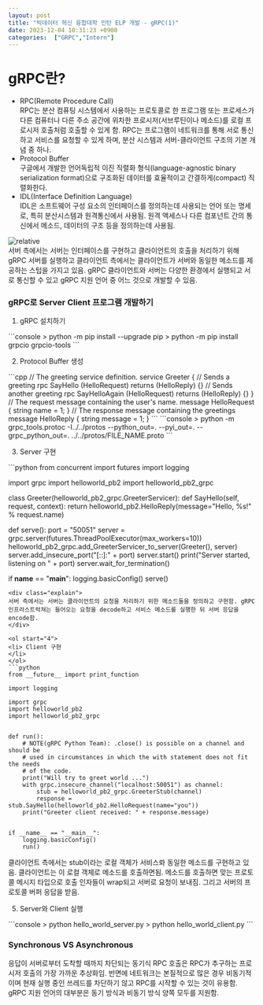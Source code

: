 ```yaml
---
layout: post
title: "빅데이터 혁신 융합대학 인턴 ELP 개발 - gRPC(1)"
date: 2023-12-04 10:31:23 +0900
categories:  ["GRPC","Intern"]
---
```

# gRPC란?
<ul>
<li>
RPC(Remote Procedure Call)
<div class="explain">RPC는 분산 컴퓨팅 시스템에서 사용하는 프로토콜로 한 프로그램 또는 프로세스가 다른 컴퓨터나 다른 주소 공간에 위차한 프로시저(서브루틴이나 메소드)를 로컬 프로시저 호출처럼 호출할 수 있게 함. RPC는 프로그램이 네트워크를 통해 서로 통신하고 서비스를 요청할 수 있게 하며, 분산 시스템과 서버-클라이언트 구조의 기본 개념 중 하나.</div>
</li>
<li>
Protocol Buffer
<div class="explain">
구글에서 개발한 언어독립적 이진 직렬화 형식(language-agnostic binary serialization format)으로 구조화된 데이터를 효율적이고 간결하게(compact) 직렬화한다. 
</div>
</li>
<li>
IDL(Interface Definition Language)
<div class="explain">
IDL은 소프트웨어 구성 요소의 인터페이스를 정의하는데 사용되는 언어 또는 명세로, 특히 분산시스템과 원격통신에서 사용됨. 원격 액세스나 다른 컴포넌트 간의 통신에서 메소드, 데이터의 구조 등을 정의하는데 사용됨. 
</div>
</li>
</ul>
<img class="picture"  src='{{ "public/img/GRPC.jpg" | relative_url }}' alt='relative'/><br>
<div class="explain">
서버 측에서는 서버는 인터페이스를 구현하고 클라이언트의 호출을 처리하기 위해 gRPC 서버를 실행하고 클라이언트 측에서는 클라이언트가 서버와 동일한 메소드를 제공하는 스텁을 가지고 있음. gRPC 클라이언트와 서버는 다양한 환경에서 실행되고 서로 통신할 수 있고 gRPC 지원 언어 중 어느 것으로 개발할 수 있음.
</div>
<h3>gRPC로 Server Client 프로그램 개발하기</h3>

<ol>
<li> gRPC 설치하기
</li>
</ol>
```console
> python -m pip install --upgrade pip
> python -m pip install grpcio grpcio-tools
```
<ol start="2">
<li> Protocol Buffer 생성
</li>
</ol>
```cpp
// The greeting service definition.
service Greeter {
  // Sends a greeting
  rpc SayHello (HelloRequest) returns (HelloReply) {}
  // Sends another greeting
  rpc SayHelloAgain (HelloRequest) returns (HelloReply) {}
}
// The request message containing the user's name.
message HelloRequest {
  string name = 1;
}
// The response message containing the greetings
message HelloReply {
  string message = 1;
}
```
```console
> python -m grpc_tools.protoc -I../../protos --python_out=. --pyi_out=. --grpc_python_out=. ../../protos/FILE_NAME.proto
```
<ol start="3">
<li> Server 구현
</li>
</ol>
```python
from concurrent import futures
import logging

import grpc
import helloworld_pb2
import helloworld_pb2_grpc


class Greeter(helloworld_pb2_grpc.GreeterServicer):
    def SayHello(self, request, context):
        return helloworld_pb2.HelloReply(message="Hello, %s!" % request.name)


def serve():
    port = "50051"
    server = grpc.server(futures.ThreadPoolExecutor(max_workers=10))
    helloworld_pb2_grpc.add_GreeterServicer_to_server(Greeter(), server)
    server.add_insecure_port("[::]:" + port)
    server.start()
    print("Server started, listening on " + port)
    server.wait_for_termination()


if __name__ == "__main__":
    logging.basicConfig()
    serve()

```
<div class="explain">
서버 측에서는 서버는 클라이언트의 요청을 처리하기 위한 메소드들을 정의하고 구현함. gRPC 인프라스트럭쳐는 들어오는 요청을 decode하고 서비스 메소드를 실행한 뒤 서버 응답을 encode함.
</div>

<ol start="4">
<li> Client 구현
</li>
</ol>
```python
from __future__ import print_function

import logging

import grpc
import helloworld_pb2
import helloworld_pb2_grpc


def run():
    # NOTE(gRPC Python Team): .close() is possible on a channel and should be
    # used in circumstances in which the with statement does not fit the needs
    # of the code.
    print("Will try to greet world ...")
    with grpc.insecure_channel("localhost:50051") as channel:
        stub = helloworld_pb2_grpc.GreeterStub(channel)
        response = stub.SayHello(helloworld_pb2.HelloRequest(name="you"))
    print("Greeter client received: " + response.message)


if __name__ == "__main__":
    logging.basicConfig()
    run()
```
<div class="explain">
클라이언트 측에서는 stub이라는 로컬 객체가 서비스롸 동일한 메소드를 구현하고 있음. 클라이언트는 이 로컬 객체로 메소드를 호출하면됨. 메소드를 호출하면 맞는 프로토콜 메시지 타입으로 호출 인자들이 wrap되고 서버로 요청이 보내짐. 그리고 서버의 프로토콜 버퍼 응답을 받음.
</div>

<ol start="5">
<li> Server와 Client 실행
</li>
</ol>
```console
> python hello_world_server.py
> python hello_world_client.py
```

<h3>Synchronous VS Asynchronous</h3>
<div class="explain">
응답이 서버로부터 도착할 때까지 차단되는 동기식 RPC 호출은 RPC가 추구하는 프로시저 호출의 가장 가까운 추상화임. 반면에 네트워크는 본질적으로 많은 경우 비동기적이며 현재 실행 중인 쓰레드를 차단하기 않고 RPC를 시작할 수 있는 것이 유용함. gRPC 지원 언어의 대부분은 동기 방식과 비동기 방식 양쪽 모두를 지원함.
</div>